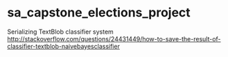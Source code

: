 # sa_capstone_elections_project

Serializing TextBlob classifier system
http://stackoverflow.com/questions/24431449/how-to-save-the-result-of-classifier-textblob-naivebayesclassifier
